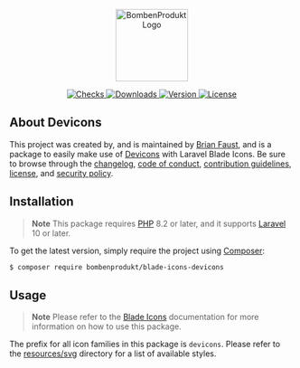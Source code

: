 <p align="center">
    <a href="https://bombenprodukt.com" target="_blank">
        <img src="https://raw.githubusercontent.com/faustbrian/assets/main/logo-text.svg" width="128" alt="BombenProdukt Logo" />
    </a>
</p>

<p align="center">
    <a href="https://github.com/faustbrian/blade-icons-devicons/actions">
        <img src="https://badge.sh/github/check-runs/BombenProdukt/blade-icons-devicons" alt="Checks" />
    </a>
    <a href="https://packagist.org/packages/bombenprodukt/blade-icons-devicons">
        <img src="https://badge.sh/packagist/downloads/BombenProdukt/blade-icons-devicons" alt="Downloads" />
    </a>
    <a href="https://packagist.org/packages/bombenprodukt/blade-icons-devicons">
        <img src="https://badge.sh/packagist/version/BombenProdukt/blade-icons-devicons" alt="Version" />
    </a>
    <a href="https://packagist.org/packages/bombenprodukt/blade-icons-devicons">
        <img src="https://badge.sh/packagist/license/BombenProdukt/blade-icons-devicons" alt="License" />
    </a>
</p>

## About Devicons

This project was created by, and is maintained by [Brian Faust](https://github.com/faustbrian), and is a package to easily make use of [Devicons](https://github.com/devicons/devicon) with Laravel Blade Icons. Be sure to browse through the [changelog](CHANGELOG.md), [code of conduct](.github/CODE_OF_CONDUCT.md), [contribution guidelines](.github/CONTRIBUTING.md), [license](LICENSE), and [security policy](.github/SECURITY.md).

## Installation

> **Note**
> This package requires [PHP](https://www.php.net/) 8.2 or later, and it supports [Laravel](https://laravel.com/) 10 or later.

To get the latest version, simply require the project using [Composer](https://getcomposer.org/):

```bash
$ composer require bombenprodukt/blade-icons-devicons
```

## Usage

> **Note**
> Please refer to the [Blade Icons](https://github.com/faustbrian/blade-icons) documentation for more information on how to use this package.

The prefix for all icon families in this package is `devicons`. Please refer to the [resources/svg](/resources/svg) directory for a list of available styles.
